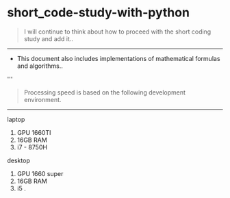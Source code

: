 # short_code-study-with-python

> I will continue to think about how to proceed with the short coding study and add it..
---
- This document also includes implementations of mathematical formulas and algorithms..


'''
> Processing speed is based on the following development environment.
---
laptop
1. GPU 1660TI
2. 16GB RAM
3. i7 - 8750H

desktop
1. GPU 1660 super
2. 16GB RAM
3. i5
.
